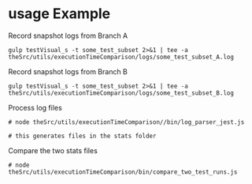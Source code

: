# usage Example

Record snapshot logs from Branch A

    gulp testVisual_s -t some_test_subset 2>&1 | tee -a theSrc/utils/executionTimeComparison/logs/some_test_subset_A.log
    
Record snapshot logs from Branch B    

    gulp testVisual_s -t some_test_subset 2>&1 | tee -a theSrc/utils/executionTimeComparison/logs/some_test_subset_B.log
    
Process log files

    # node theSrc/utils/executionTimeComparison//bin/log_parser_jest.js 

    # this generates files in the stats folder
    
Compare the two stats files
    
    # node theSrc/utils/executionTimeComparison/bin/compare_two_test_runs.js 
